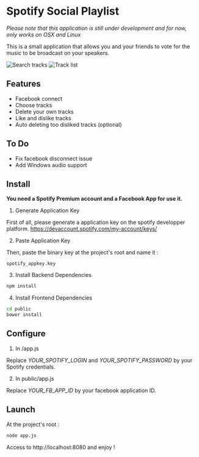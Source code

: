 
Spotify Social Playlist
=======

*Please note that this application is still under development and for now, only works on OSX and Linux*

This is a small application that allows you and your friends to vote for the music to be broadcast on your speakers.

![Search tracks](http://files.clement.io/img/sp/search.png)
![Track list](http://files.clement.io/img/sp/home.png)

Features
-------

 - Facebook connect
 - Choose tracks
 - Delete your own tracks
 - Like and dislike tracks
 - Auto deleting too disliked tracks (optional)

To Do
-------

 - Fix facebook disconnect issue
 - Add Windows audio support


## Install ##

**You need a Spotify Premium account and a Facebook App for use it.**

1. Generate Application Key

First of all, please generate a application key on the spotify developper platform.
https://devaccount.spotify.com/my-account/keys/

2. Paste Application Key

Then, paste the binary key at the project's root and name it :

    spotify_appkey.key


3. Install Backend Dependencies

```sh
npm install
```

4. Install Frontend Dependencies

```sh
cd public
bower install
```

## Configure ##


1. In /app.js

Replace *YOUR_SPOTIFY_LOGIN* and *YOUR_SPOTIFY_PASSWORD* by your Spotify credentials.

2. In public/app.js

Replace *YOUR_FB_APP_ID* by your facebook application ID.


## Launch ##

At the project's root :
```sh
node app.js
```

Access to http://localhost:8080 and enjoy !
